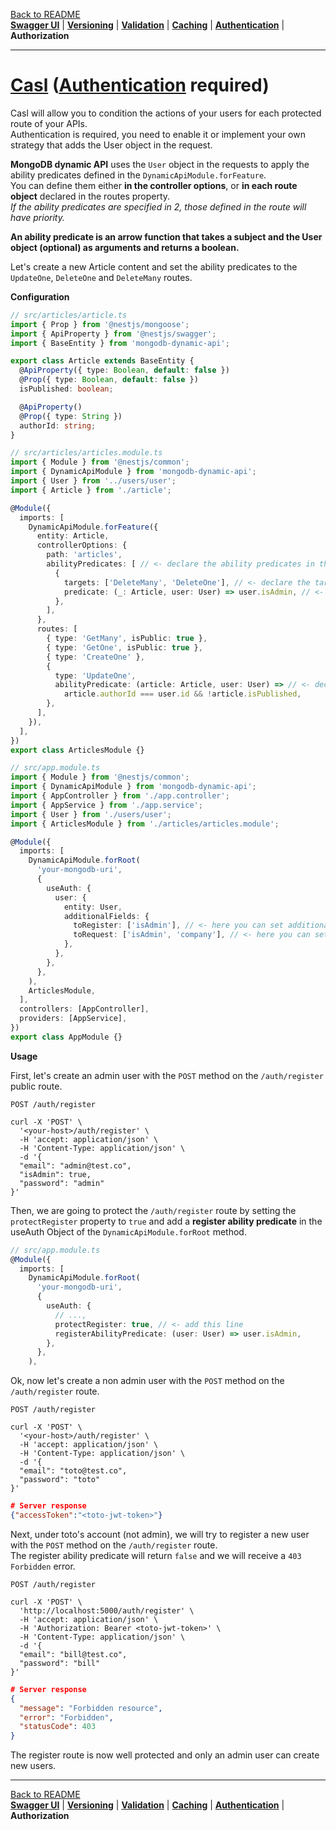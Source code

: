 [Back to README](https://github.com/MikeDev75015/mongodb-dynamic-api/blob/develop/README.md)
<br>**[Swagger UI](https://github.com/MikeDev75015/mongodb-dynamic-api/blob/develop/README/swagger-ui.md)**
| **[Versioning](https://github.com/MikeDev75015/mongodb-dynamic-api/blob/develop/README/versioning.md)**
| **[Validation](https://github.com/MikeDev75015/mongodb-dynamic-api/blob/develop/README/validation.md)**
| **[Caching](https://github.com/MikeDev75015/mongodb-dynamic-api/blob/develop/README/caching.md)**
| **[Authentication](https://github.com/MikeDev75015/mongodb-dynamic-api/blob/develop/README/authentication.md)**
| **Authorization**

___

# [Casl](https://docs.nestjs.com/security/authorization#integrating-casl) ([Authentication](https://github.com/MikeDev75015/mongodb-dynamic-api/blob/develop/README/authentication.md) required)

Casl will allow you to condition the actions of your users for each protected route of your APIs.
<br>Authentication is required, you need to enable it or implement your own strategy that adds the User object in the request.

**MongoDB dynamic API** uses the `User` object in the requests to apply the ability predicates defined in the `DynamicApiModule.forFeature`.
<br>You can define them either **in the controller options**,
or **in each route object** declared in the routes property.
<br>*If the ability predicates are specified in 2, those defined in the route will have priority.*

**An ability predicate is an arrow function that takes a subject and the User object (optional) as arguments and returns a boolean.**

Let's create a new Article content and set the ability predicates to the `UpdateOne`, `DeleteOne` and `DeleteMany` routes.

**Configuration**

```typescript
// src/articles/article.ts
import { Prop } from '@nestjs/mongoose';
import { ApiProperty } from '@nestjs/swagger';
import { BaseEntity } from 'mongodb-dynamic-api';

export class Article extends BaseEntity {
  @ApiProperty({ type: Boolean, default: false })
  @Prop({ type: Boolean, default: false })
  isPublished: boolean;

  @ApiProperty()
  @Prop({ type: String })
  authorId: string;
}
```

```typescript
// src/articles/articles.module.ts
import { Module } from '@nestjs/common';
import { DynamicApiModule } from 'mongodb-dynamic-api';
import { User } from '../users/user';
import { Article } from './article';

@Module({
  imports: [
    DynamicApiModule.forFeature({
      entity: Article,
      controllerOptions: {
        path: 'articles',
        abilityPredicates: [ // <- declare the ability predicates in the controller options
          {
            targets: ['DeleteMany', 'DeleteOne'], // <- declare the targets
            predicate: (_: Article, user: User) => user.isAdmin, // <- add the condition
          },
        ],
      },
      routes: [
        { type: 'GetMany', isPublic: true },
        { type: 'GetOne', isPublic: true },
        { type: 'CreateOne' },
        {
          type: 'UpdateOne',
          abilityPredicate: (article: Article, user: User) => // <- declare the ability predicate in the route object
            article.authorId === user.id && !article.isPublished,
        },
      ],
    }),
  ],
})
export class ArticlesModule {}
```

```typescript
// src/app.module.ts
import { Module } from '@nestjs/common';
import { DynamicApiModule } from 'mongodb-dynamic-api';
import { AppController } from './app.controller';
import { AppService } from './app.service';
import { User } from './users/user';
import { ArticlesModule } from './articles/articles.module';

@Module({
  imports: [
    DynamicApiModule.forRoot(
      'your-mongodb-uri',
      {
        useAuth: {
          user: {
            entity: User,
            additionalFields: {
              toRegister: ['isAdmin'], // <- here you can set additional fields to display in the register body
              toRequest: ['isAdmin', 'company'], // <- here you can set additional fields to the User object in the request
            },
          },
        },
      },
    ),
    ArticlesModule,
  ],
  controllers: [AppController],
  providers: [AppService],
})
export class AppModule {}
```


**Usage**

First, let's create an admin user with the `POST` method on the `/auth/register` public route.
```text
POST /auth/register

curl -X 'POST' \
  '<your-host>/auth/register' \
  -H 'accept: application/json' \
  -H 'Content-Type: application/json' \
  -d '{
  "email": "admin@test.co",
  "isAdmin": true,
  "password": "admin"
}'
```

Then, we are going to protect the `/auth/register` route by setting the `protectRegister` property to `true` and add a **register ability predicate** in the useAuth Object of the `DynamicApiModule.forRoot` method.
```typescript
// src/app.module.ts
@Module({
  imports: [
    DynamicApiModule.forRoot(
      'your-mongodb-uri',
      {
        useAuth: {
          // ...,
          protectRegister: true, // <- add this line
          registerAbilityPredicate: (user: User) => user.isAdmin,
        },
      },
    ),
```

Ok, now let's create a non admin user with the `POST` method on the `/auth/register` route.
```text
POST /auth/register

curl -X 'POST' \
  '<your-host>/auth/register' \
  -H 'accept: application/json' \
  -H 'Content-Type: application/json' \
  -d '{
  "email": "toto@test.co",
  "password": "toto"
}'
```
```json
# Server response
{"accessToken":"<toto-jwt-token>"}
```

Next, under toto's account (not admin), we will try to register a new user with the `POST` method on the `/auth/register` route.
<br>The register ability predicate will return `false` and we will receive a `403 Forbidden` error.

```text
POST /auth/register

curl -X 'POST' \
  'http://localhost:5000/auth/register' \
  -H 'accept: application/json' \
  -H 'Authorization: Bearer <toto-jwt-token>' \
  -H 'Content-Type: application/json' \
  -d '{
  "email": "bill@test.co",
  "password": "bill"
}'
```
```json
# Server response
{
  "message": "Forbidden resource",
  "error": "Forbidden",
  "statusCode": 403
}
```

The register route is now well protected and only an admin user can create new users.

___

[Back to README](https://github.com/MikeDev75015/mongodb-dynamic-api/blob/develop/README.md)
<br>**[Swagger UI](https://github.com/MikeDev75015/mongodb-dynamic-api/blob/develop/README/swagger-ui.md)**
| **[Versioning](https://github.com/MikeDev75015/mongodb-dynamic-api/blob/develop/README/versioning.md)**
| **[Validation](https://github.com/MikeDev75015/mongodb-dynamic-api/blob/develop/README/validation.md)**
| **[Caching](https://github.com/MikeDev75015/mongodb-dynamic-api/blob/develop/README/caching.md)**
| **[Authentication](https://github.com/MikeDev75015/mongodb-dynamic-api/blob/develop/README/authentication.md)**
| **Authorization**


<br>
<br>
<br>